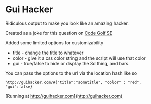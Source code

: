 Gui Hacker
=========

Ridiculous output to make you look like an amazing hacker.

Created as a joke for this question on [Code Golf SE](http://codegolf.stackexchange.com/questions/30322/make-it-look-like-im-working)

Added some limited options for customizability

* title - change the title to whatever
* color - give it a css color string and the script will use that color
* gui - true/false to hide or display the 3d thing, and bars.

You can pass the options to the url via the location hash like so

```http://guihacker.com/#{"title":"sometitle", "color" : "red", "gui":false}```

[Running at http://guihacker.com](http://guihacker.com)